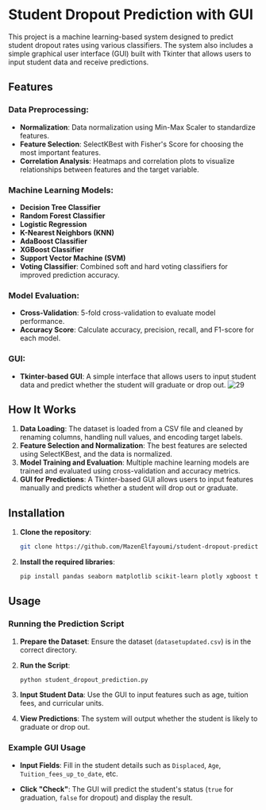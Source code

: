 # Student Dropout Prediction with GUI

This project is a machine learning-based system designed to predict student dropout rates using various classifiers. The system also includes a simple graphical user interface (GUI) built with Tkinter that allows users to input student data and receive predictions.

## Features

### Data Preprocessing:
- **Normalization**: Data normalization using Min-Max Scaler to standardize features.
- **Feature Selection**: SelectKBest with Fisher's Score for choosing the most important features.
- **Correlation Analysis**: Heatmaps and correlation plots to visualize relationships between features and the target variable.

### Machine Learning Models:
- **Decision Tree Classifier**
- **Random Forest Classifier**
- **Logistic Regression**
- **K-Nearest Neighbors (KNN)**
- **AdaBoost Classifier**
- **XGBoost Classifier**
- **Support Vector Machine (SVM)**
- **Voting Classifier**: Combined soft and hard voting classifiers for improved prediction accuracy.

### Model Evaluation:
- **Cross-Validation**: 5-fold cross-validation to evaluate model performance.
- **Accuracy Score**: Calculate accuracy, precision, recall, and F1-score for each model.

### GUI:
- **Tkinter-based GUI**: A simple interface that allows users to input student data and predict whether the student will graduate or drop out.
                     ![29](https://github.com/user-attachments/assets/0484b2f0-6721-4ec2-8465-d4407858e454)

## How It Works

1. **Data Loading**: The dataset is loaded from a CSV file and cleaned by renaming columns, handling null values, and encoding target labels.
2. **Feature Selection and Normalization**: The best features are selected using SelectKBest, and the data is normalized.
3. **Model Training and Evaluation**: Multiple machine learning models are trained and evaluated using cross-validation and accuracy metrics.
4. **GUI for Predictions**: A Tkinter-based GUI allows users to input features manually and predicts whether a student will drop out or graduate.

## Installation

1. **Clone the repository**:
   ```bash
   git clone https://github.com/MazenElfayoumi/student-dropout-prediction.git

2. **Install the required libraries**:

    ```bash
    pip install pandas seaborn matplotlib scikit-learn plotly xgboost tkinter
    ```

## Usage

### Running the Prediction Script

1. **Prepare the Dataset**: Ensure the dataset (`datasetupdated.csv`) is in the correct directory.

2. **Run the Script**:

    ```bash
    python student_dropout_prediction.py
    ```

3. **Input Student Data**: Use the GUI to input features such as age, tuition fees, and curricular units.

4. **View Predictions**: The system will output whether the student is likely to graduate or drop out.

### Example GUI Usage

- **Input Fields**: Fill in the student details such as `Displaced`, `Age`, `Tuition_fees_up_to_date`, etc.

- **Click "Check"**: The GUI will predict the student's status (`true` for graduation, `false` for dropout) and display the result.
